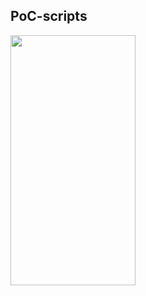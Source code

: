 ## PoC-scripts

<img src="https://camo.githubusercontent.com/..." data-canonical-src="https://raw.githubusercontent.com/nu11secur1ty/GoLang/main/PoC-scripts/docs/golang-logo.png" width="200" height="400" />

